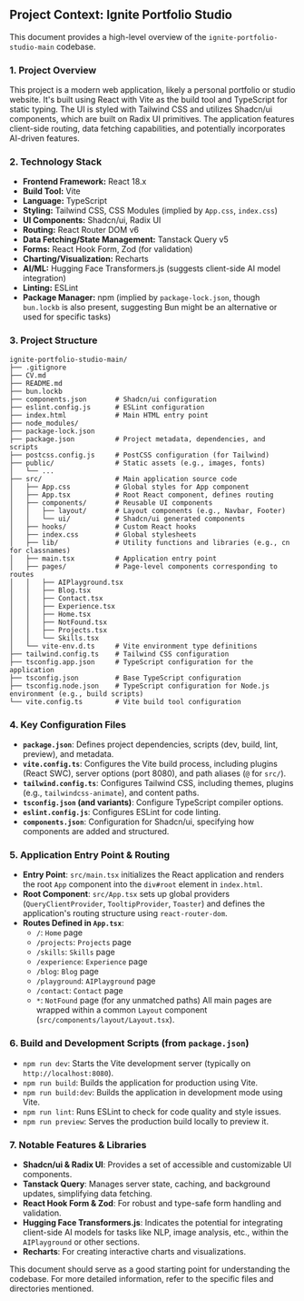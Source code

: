 ## Project Context: Ignite Portfolio Studio

This document provides a high-level overview of the `ignite-portfolio-studio-main` codebase.

### 1. Project Overview

This project is a modern web application, likely a personal portfolio or studio website. It's built using React with Vite as the build tool and TypeScript for static typing. The UI is styled with Tailwind CSS and utilizes Shadcn/ui components, which are built on Radix UI primitives. The application features client-side routing, data fetching capabilities, and potentially incorporates AI-driven features.

### 2. Technology Stack

*   **Frontend Framework:** React 18.x
*   **Build Tool:** Vite
*   **Language:** TypeScript
*   **Styling:** Tailwind CSS, CSS Modules (implied by `App.css`, `index.css`)
*   **UI Components:** Shadcn/ui, Radix UI
*   **Routing:** React Router DOM v6
*   **Data Fetching/State Management:** Tanstack Query v5
*   **Forms:** React Hook Form, Zod (for validation)
*   **Charting/Visualization:** Recharts
*   **AI/ML:** Hugging Face Transformers.js (suggests client-side AI model integration)
*   **Linting:** ESLint
*   **Package Manager:** npm (implied by `package-lock.json`, though `bun.lockb` is also present, suggesting Bun might be an alternative or used for specific tasks)

### 3. Project Structure

```
ignite-portfolio-studio-main/
├── .gitignore
├── CV.md
├── README.md
├── bun.lockb
├── components.json       # Shadcn/ui configuration
├── eslint.config.js      # ESLint configuration
├── index.html            # Main HTML entry point
├── node_modules/
├── package-lock.json
├── package.json          # Project metadata, dependencies, and scripts
├── postcss.config.js     # PostCSS configuration (for Tailwind)
├── public/               # Static assets (e.g., images, fonts)
│   └── ...
├── src/                  # Main application source code
│   ├── App.css           # Global styles for App component
│   ├── App.tsx           # Root React component, defines routing
│   ├── components/       # Reusable UI components
│   │   ├── layout/       # Layout components (e.g., Navbar, Footer)
│   │   └── ui/           # Shadcn/ui generated components
│   ├── hooks/            # Custom React hooks
│   ├── index.css         # Global stylesheets
│   ├── lib/              # Utility functions and libraries (e.g., cn for classnames)
│   ├── main.tsx          # Application entry point
│   ├── pages/            # Page-level components corresponding to routes
│   │   ├── AIPlayground.tsx
│   │   ├── Blog.tsx
│   │   ├── Contact.tsx
│   │   ├── Experience.tsx
│   │   ├── Home.tsx
│   │   ├── NotFound.tsx
│   │   ├── Projects.tsx
│   │   └── Skills.tsx
│   └── vite-env.d.ts     # Vite environment type definitions
├── tailwind.config.ts    # Tailwind CSS configuration
├── tsconfig.app.json     # TypeScript configuration for the application
├── tsconfig.json         # Base TypeScript configuration
├── tsconfig.node.json    # TypeScript configuration for Node.js environment (e.g., build scripts)
└── vite.config.ts        # Vite build tool configuration
```

### 4. Key Configuration Files

*   **`package.json`**: Defines project dependencies, scripts (dev, build, lint, preview), and metadata.
*   **`vite.config.ts`**: Configures the Vite build process, including plugins (React SWC), server options (port 8080), and path aliases (`@` for `src/`).
*   **`tailwind.config.ts`**: Configures Tailwind CSS, including themes, plugins (e.g., `tailwindcss-animate`), and content paths.
*   **`tsconfig.json` (and variants)**: Configure TypeScript compiler options.
*   **`eslint.config.js`**: Configures ESLint for code linting.
*   **`components.json`**: Configuration for Shadcn/ui, specifying how components are added and structured.

### 5. Application Entry Point & Routing

*   **Entry Point**: `src/main.tsx` initializes the React application and renders the root `App` component into the `div#root` element in `index.html`.
*   **Root Component**: `src/App.tsx` sets up global providers (`QueryClientProvider`, `TooltipProvider`, `Toaster`) and defines the application's routing structure using `react-router-dom`.
*   **Routes Defined in `App.tsx`**:
    *   `/`: `Home` page
    *   `/projects`: `Projects` page
    *   `/skills`: `Skills` page
    *   `/experience`: `Experience` page
    *   `/blog`: `Blog` page
    *   `/playground`: `AIPlayground` page
    *   `/contact`: `Contact` page
    *   `*`: `NotFound` page (for any unmatched paths)
    All main pages are wrapped within a common `Layout` component (`src/components/layout/Layout.tsx`).

### 6. Build and Development Scripts (from `package.json`)

*   `npm run dev`: Starts the Vite development server (typically on `http://localhost:8080`).
*   `npm run build`: Builds the application for production using Vite.
*   `npm run build:dev`: Builds the application in development mode using Vite.
*   `npm run lint`: Runs ESLint to check for code quality and style issues.
*   `npm run preview`: Serves the production build locally to preview it.

### 7. Notable Features & Libraries

*   **Shadcn/ui & Radix UI**: Provides a set of accessible and customizable UI components.
*   **Tanstack Query**: Manages server state, caching, and background updates, simplifying data fetching.
*   **React Hook Form & Zod**: For robust and type-safe form handling and validation.
*   **Hugging Face Transformers.js**: Indicates the potential for integrating client-side AI models for tasks like NLP, image analysis, etc., within the `AIPlayground` or other sections.
*   **Recharts**: For creating interactive charts and visualizations.

This document should serve as a good starting point for understanding the codebase. For more detailed information, refer to the specific files and directories mentioned.
